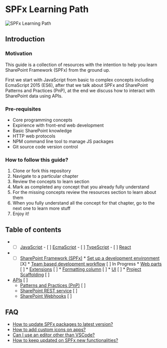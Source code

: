 # SPFx Learning Path
![SPFx Learning Path](./assets/spfx-learning-path-logo.png "SPFx Learning Path")

## Introduction
### Motivation
This guide is a collection of resources with the intention to help you learn SharePoint Framework (SPFx) from the ground up.

First we start with JavaScript from basic to complex concepts including EcmaScript 2015 (ES6), after that we talk about SPFx and SharePoint Patterns and Practices (PnP), at the end we discuss how to interact with SharePoint data using APIs.

### Pre-requisites
  * Core programming concepts
  * Expirience with front-end web development
  * Basic SharePoint knowledge
  * HTTP web protocols
  * NPM command line tool to manage JS packages
  * Git source code version control

### How to follow this guide?
  1. Clone or fork this repository
  2. Navigate to a particular chapter
  3. Review the concepts to learn section
  4. Mark as completed any concept that you already fully understand
  5. For the missing concepts review the resources section to learn about them
  6. When you fully understand all the concept for that chapter, go to the next one to learn more stuff
  7. Enjoy it!

## Table of contents
  *   - [ ] [JavaScript](./JavaScript)
    - [ ] [EcmaScript](./JavaScript/ecmascript.md)
    - [ ] [TypeScript](./JavaScript/typescript.md)
    - [ ] [React](./JavaScript/react.md)
  *   - [ ] [SharePoint Framework (SPFx)](./SPFx)
    * [Set up a development environment](./SPFx/development-environment.md) [X]
    * [Team based development workflow](./SPFx/team-based-development-workflow.md) [ ] In Progress
    * [Web parts](./SPFx/webparts.md) [ ]
    * [Extensions](./SPFx/extensions.md) [ ]
    * [Formatting column](https://docs.microsoft.com/en-us/sharepoint/dev/declarative-customization/column-formatting) [ ]
    * [UI](./SPFx/ui.md) [ ]
    * [Project Scaffolding](./SPFx/scaffolding.md) [ ]
  * [APIs](./APIs) [ ]
    * [Patterns and Practices (PnP)](./APIs/pnp.md) [ ]
    * [SharePoint REST service](https://docs.microsoft.com/en-us/sharepoint/dev/apis/rest/get-to-know-the-sharepoint-rest-service) [ ]
    * [SharePoint Webhooks](https://docs.microsoft.com/en-us/sharepoint/dev/apis/webhooks/overview-sharepoint-webhooks) [ ]

## FAQ
  * [How to update SPFx packages to latest version?](https://github.com/SharePoint/sp-dev-docs/blob/master/docs/spfx/update-latest-packages.md)
  * [How to add custom icons on apps?]()
  * [Can I use an editor other than VSCode?]()
  * [How to keep updated on SPFx new functionalities?]()
